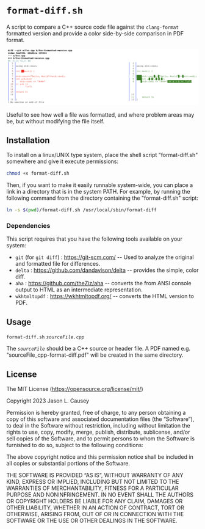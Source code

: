 # `format-diff.sh`

A script to compare a C++ source code file against the `clang-format` formatted version and provide a color side-by-side comparison in PDF format.

![Example output.](img/demo-output.png)

Useful to see how well a file was formatted, and where problem areas may be, but without modifying the file itself.

## Installation

To install on a linux/UNIX type system, place the shell script "format-diff.sh" somewhere and give it execute permissions:

```bash
chmod +x format-diff.sh
```

Then, if you want to make it easily runnable system-wide, you can place a link in a directory that is in the system PATH.  For example, by running the following command from the directory containing the "format-diff.sh" script:

```bash
ln -s $(pwd)/format-diff.sh /usr/local/sbin/format-diff
```

### Dependencies

This script requires that you have the following tools available on your system:

* `git` (for `git diff`) : https://git-scm.com/ -- Used to analyze the original and formatted file for differences.
* `delta` : https://github.com/dandavison/delta  -- provides the simple, color diff.
* `aha` : https://github.com/theZiz/aha  -- converts the from ANSI console output to HTML as an intermediate representation.
* `wkhtmltopdf` : https://wkhtmltopdf.org/  -- converts the HTML version to PDF.

## Usage

`format-diff.sh` _`sourceFile.cpp`_

The _`sourceFile`_ should be a C++ source or header file.  A PDF named e.g. "sourceFile_cpp-format-diff.pdf" will be created in the same directory.

## License

The MIT License (https://opensource.org/license/mit/)

Copyright 2023 Jason L. Causey

Permission is hereby granted, free of charge, to any person obtaining a copy of this software and associated documentation files (the “Software”), to deal in the Software without restriction, including without limitation the rights to use, copy, modify, merge, publish, distribute, sublicense, and/or sell copies of the Software, and to permit persons to whom the Software is furnished to do so, subject to the following conditions:

The above copyright notice and this permission notice shall be included in all copies or substantial portions of the Software.

THE SOFTWARE IS PROVIDED “AS IS”, WITHOUT WARRANTY OF ANY KIND, EXPRESS OR IMPLIED, INCLUDING BUT NOT LIMITED TO THE WARRANTIES OF MERCHANTABILITY, FITNESS FOR A PARTICULAR PURPOSE AND NONINFRINGEMENT. IN NO EVENT SHALL THE AUTHORS OR COPYRIGHT HOLDERS BE LIABLE FOR ANY CLAIM, DAMAGES OR OTHER LIABILITY, WHETHER IN AN ACTION OF CONTRACT, TORT OR OTHERWISE, ARISING FROM, OUT OF OR IN CONNECTION WITH THE SOFTWARE OR THE USE OR OTHER DEALINGS IN THE SOFTWARE.
